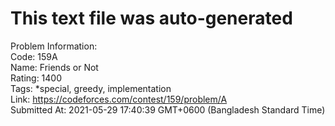 # This text file was auto-generated  
  
Problem Information:  
Code: 159A  
Name: Friends or Not  
Rating: 1400  
Tags: *special, greedy, implementation  
Link: https://codeforces.com/contest/159/problem/A  
Submitted At: 2021-05-29 17:40:39 GMT+0600 (Bangladesh Standard Time)  
